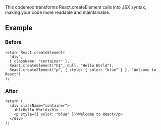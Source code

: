 This codemod transforms React.createElement calls into JSX syntax, making your code more readable and maintainable.

## Example

### Before

```tsx
return React.createElement(
  "div",
  { className: "container" },
  React.createElement("h1", null, "Hello World"),
  React.createElement("p", { style: { color: "blue" } }, "Welcome to React")
);
```

### After

```tsx
return (
  <div className="container">
    <h1>Hello World</h1>
    <p style={{ color: "blue" }}>Welcome to React</p>
  </div>
);
```
